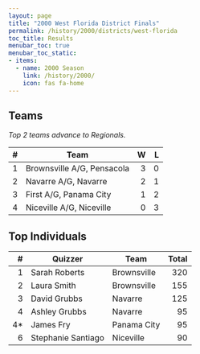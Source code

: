 ```yaml
---
layout: page
title: "2000 West Florida District Finals"
permalink: /history/2000/districts/west-florida
toc_title: Results
menubar_toc: true
menubar_toc_static:
- items:
  - name: 2000 Season
    link: /history/2000/
    icon: fas fa-home
---
```


## Teams

*Top 2 teams advance to Regionals.*

|    # | Team                       |    W |    L |
| ---: | -------------------------- | ---: | ---: |
|    1 | Brownsville A/G, Pensacola |    3 |    0 |
|    2 | Navarre A/G, Navarre       |    2 |    1 |
|    3 | First A/G, Panama City     |    1 |    2 |
|    4 | Niceville A/G, Niceville   |    0 |    3 |

## Top Individuals

|    # | Quizzer            | Team        | Total |
| ---: | ------------------ | ----------- | ----: |
|    1 | Sarah Roberts      | Brownsville |   320 |
|    2 | Laura Smith        | Brownsville |   155 |
|    3 | David Grubbs       | Navarre     |   125 |
|    4 | Ashley Grubbs      | Navarre     |    95 |
|   4* | James Fry          | Panama City |    95 |
|    6 | Stephanie Santiago | Niceville   |    90 |

